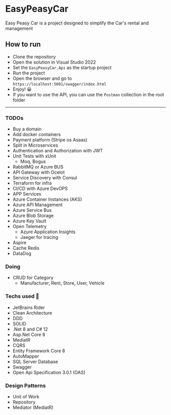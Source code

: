 # EasyPeasyCar
Easy Peasy Car is a project designed to simplify the Car's rental and management

## How to run
* Clone the repository
* Open the solution in Visual Studio 2022
* Set the `EasyPeasyCar.Api` as the startup project
* Run the project
* Open the browser and go to `https://localhost:5001/swagger/index.html`
* Enjoy! 😀
* If you want to use the API, you can use the `Postman` collection in the root folder

---
### TODOs
* Buy a domain
* Add docker containers
* Payment platform (Stripe os Asaas)
* Split in Microservices
* Authentication and Authorization with JWT
* Unit Tests with xUnit
  * Moq, Bogus
* RabbitMQ or Azure BUS
* API Gateway with Ocelot
* Service Discovery with Consul
* Terraform for infra
* CI/CD with Azure DevOPS
* APP Services
* Azure Container Instances (AKS)
* Azure API Management
* Azure Service Bus
* Azure Blob Storage
* Azure Key Vault
* Open Telemetry
  * Azure Application Insights
  * Jaeger for tracing
* Aspire
* Cache Redis
* DataDog

### Doing
* CRUD for Category
  * Manufacturer, Rent, Store, User, Vehicle


### Techs used 🤖
* JetBrains Rider
* Clean Architecture
* DDD
* SOLID
* .Net 8 and C# 12
* Asp.Net Core 8
* MediatR
* CQRS
* Entity Framework Core 8
* AutoMapper 
* SQL Server Database
* Swagger
* Open Api Specification 3.0.1 (OAS)



### Design Patterns
* Unit of Work
* Repository
* Mediator (MediatR)
